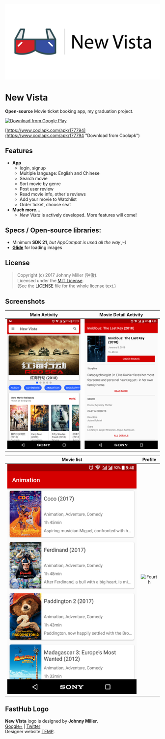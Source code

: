 ![Logo](https://raw.githubusercontent.com/johnnymillergh/NewVista-App-Assets/master/Other%20Materials/New%20Vista%20Feature%20Graphic.png)

# New Vista  

**Open-source** Movie ticket booking app, my graduation project.

[<img src="https://play.google.com/intl/en_us/badges/images/generic/en_badge_web_generic.png"
      alt="Download from Google Play"
      height="80">](https://play.google.com/store/apps/details?id=com.jm.newvista)

[https://www.coolapk.com/apk/177794](https://www.coolapk.com/apk/177794 "Download from Coolapk")

## Features  
- **App**
  - login, signup
  - Multiple language: English and Chinese
  - Search movie
  - Sort movie by genre
  - Post user review
  - Read movie info, other's reviews
  - Add your movie to Watchlist
  - Order ticket, choose seat
- **Much more...**
  - *New Vista* is actively developed. More features will come!

## Specs / Open-source libraries:

- Minimum **SDK 21**, _but AppCompat is used all the way ;-)_
- [**Glide**](https://github.com/bumptech/glide) for loading images

## License

> Copyright (c) 2017 Johnny Miller (钟俊).  
> Licensed under the [MIT License](https://opensource.org/licenses/MIT).  
> (See the [LICENSE](https://github.com/johnnymillergh/NewVista-For-Customer/blob/master/LICENSE) file for the whole license text.)

## Screenshots

| Main Activity | Movie Detail Activity |
|:-:|:-:|
| ![First](https://raw.githubusercontent.com/johnnymillergh/NewVista-App-Assets/master/Screenshot/Screenshot_20180224-122135.png) | ![Sec](https://raw.githubusercontent.com/johnnymillergh/NewVista-App-Assets/master/Screenshot/Screenshot_20180221-213954.png) |

| Movie list | Profile |
|:-:|:-:|
| ![Third](https://raw.githubusercontent.com/johnnymillergh/NewVista-App-Assets/master/Screenshot/Screenshot_20180221-214010.png) | ![Fourth]() |

## FastHub Logo

**New Vista** logo is designed by **Johnny Miller**.  
[Google+]() | [Twitter]()  
Designer website [TEMP](https://).  
